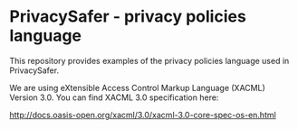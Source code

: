 # PrivacySafer - privacy policies language

This repository provides examples of the privacy policies language used in PrivacySafer.

We are using eXtensible Access Control Markup Language (XACML) Version 3.0. You can find XACML 3.0 specification here:

http://docs.oasis-open.org/xacml/3.0/xacml-3.0-core-spec-os-en.html
